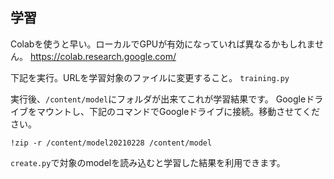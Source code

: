 ## 学習
Colabを使うと早い。ローカルでGPUが有効になっていれば異なるかもしれません。
https://colab.research.google.com/

下記を実行。URLを学習対象のファイルに変更すること。
`training.py`

実行後、`/content/model`にフォルダが出来てこれが学習結果です。
Googleドライブをマウントし、下記のコマンドでGoogleドライブに接続。移動させてください。

```
!zip -r /content/model20210228 /content/model
```

`create.py`で対象のmodelを読み込むと学習した結果を利用できます。
